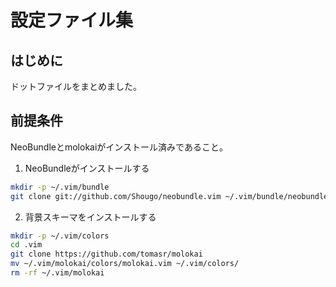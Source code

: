 # 設定ファイル集

## はじめに

ドットファイルをまとめました。

## 前提条件

NeoBundleとmolokaiがインストール済みであること。

1. NeoBundleがインストールする

```bash
mkdir -p ~/.vim/bundle
git clone git://github.com/Shougo/neobundle.vim ~/.vim/bundle/neobundle.vim
```

2. 背景スキーマをインストールする

```bash
mkdir -p ~/.vim/colors
cd .vim
git clone https://github.com/tomasr/molokai
mv ~/.vim/molokai/colors/molokai.vim ~/.vim/colors/
rm -rf ~/.vim/molokai
```
